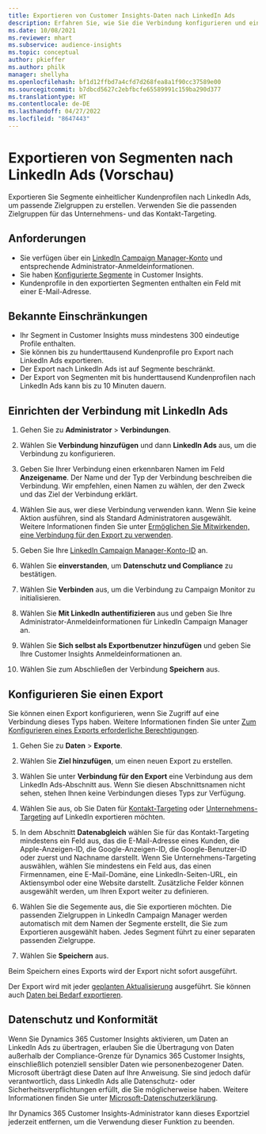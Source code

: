 ```yaml
---
title: Exportieren von Customer Insights-Daten nach LinkedIn Ads
description: Erfahren Sie, wie Sie die Verbindung konfigurieren und einen Export nach LinkedIn Ads durchführen.
ms.date: 10/08/2021
ms.reviewer: mhart
ms.subservice: audience-insights
ms.topic: conceptual
author: pkieffer
ms.author: philk
manager: shellyha
ms.openlocfilehash: bf1d12ffbd7a4cfd7d268fea8a1f90cc37589e00
ms.sourcegitcommit: b7dbcd5627c2ebfbcfe65589991c159ba290d377
ms.translationtype: HT
ms.contentlocale: de-DE
ms.lasthandoff: 04/27/2022
ms.locfileid: "8647443"
---
```

# <a name="export-segments-to-linkedin-ads-preview"></a>Exportieren von Segmenten nach LinkedIn Ads (Vorschau)

Exportieren Sie Segmente einheitlicher Kundenprofilen nach LinkedIn Ads, um passende Zielgruppen zu erstellen. Verwenden Sie die passenden Zielgruppen für das Unternehmens- und das Kontakt-Targeting.

## <a name="prerequisites"></a>Anforderungen

-   Sie verfügen über ein [LinkedIn Campaign Manager-Konto](https://business.linkedin.com/marketing-solutions/ads) und entsprechende Administrator-Anmeldeinformationen.
-   Sie haben [Konfigurierte Segmente](segments.md) in Customer Insights.
-   Kundenprofile in den exportierten Segmenten enthalten ein Feld mit einer E-Mail-Adresse.

## <a name="known-limitations"></a>Bekannte Einschränkungen

- Ihr Segment in Customer Insights muss mindestens 300 eindeutige Profile enthalten. 
- Sie können bis zu hunderttausend Kundenprofile pro Export nach LinkedIn Ads exportieren.
- Der Export nach LinkedIn Ads ist auf Segmente beschränkt.
- Der Export von Segmenten mit bis hunderttausend Kundenprofilen nach LinkedIn Ads kann bis zu 10 Minuten dauern. 

## <a name="set-up-the-connection-to-linkedin-ads"></a>Einrichten der Verbindung mit LinkedIn Ads

1. Gehen Sie zu **Administrator** > **Verbindungen**.

1. Wählen Sie **Verbindung hinzufügen** und dann **LinkedIn Ads** aus, um die Verbindung zu konfigurieren.

1. Geben Sie Ihrer Verbindung einen erkennbaren Namen im Feld **Anzeigename**. Der Name und der Typ der Verbindung beschreiben die Verbindung. Wir empfehlen, einen Namen zu wählen, der den Zweck und das Ziel der Verbindung erklärt.

1. Wählen Sie aus, wer diese Verbindung verwenden kann. Wenn Sie keine Aktion ausführen, sind als Standard Administratoren ausgewählt. Weitere Informationen finden Sie unter [Ermöglichen Sie Mitwirkenden, eine Verbindung für den Export zu verwenden](connections.md#allow-contributors-to-use-a-connection-for-exports).

1. Geben Sie Ihre [LinkedIn Campaign Manager-Konto-ID](https://www.linkedin.com/help/lms/answer/a424270) an.

1. Wählen Sie **einverstanden**, um **Datenschutz und Compliance** zu bestätigen.

1. Wählen Sie **Verbinden** aus, um die Verbindung zu Campaign Monitor zu initialisieren.

1. Wählen Sie **Mit LinkedIn authentifizieren** aus und geben Sie Ihre Administrator-Anmeldeinformationen für LinkedIn Campaign Manager an.

1. Wählen Sie **Sich selbst als Exportbenutzer hinzufügen** und geben Sie Ihre Customer Insights Anmeldeinformationen an.

1. Wählen Sie zum Abschließen der Verbindung **Speichern** aus.

## <a name="configure-an-export"></a>Konfigurieren Sie einen Export

Sie können einen Export konfigurieren, wenn Sie Zugriff auf eine Verbindung dieses Typs haben. Weitere Informationen finden Sie unter [Zum Konfigurieren eines Exports erforderliche Berechtigungen](export-destinations.md#set-up-a-new-export).

1. Gehen Sie zu **Daten** > **Exporte**.

1. Wählen Sie **Ziel hinzufügen**, um einen neuen Export zu erstellen.

1. Wählen Sie unter **Verbindung für den Export** eine Verbindung aus dem LinkedIn Ads-Abschnitt aus. Wenn Sie diesen Abschnittsnamen nicht sehen, stehen Ihnen keine Verbindungen dieses Typs zur Verfügung.

1. Wählen Sie aus, ob Sie Daten für [Kontakt-Targeting](https://business.linkedin.com/marketing-solutions/ad-targeting/contact-targeting) oder [Unternehmens-Targeting](https://business.linkedin.com/marketing-solutions/ad-targeting/account-targeting) auf LinkedIn exportieren möchten. 

1. In dem Abschnitt **Datenabgleich** wählen Sie für das Kontakt-Targeting mindestens ein Feld aus, das die E-Mail-Adresse eines Kunden, die Apple-Anzeigen-ID, die Google-Anzeigen-ID, die Google-Benutzer-ID oder zuerst und Nachname darstellt. Wenn Sie Unternehmens-Targeting auswählen, wählen Sie mindestens ein Feld aus, das einen Firmennamen, eine E-Mail-Domäne, eine LinkedIn-Seiten-URL, ein Aktiensymbol oder eine Website darstellt. Zusätzliche Felder können ausgewählt werden, um Ihren Export weiter zu definieren. 

1. Wählen Sie die Segemente aus, die Sie exportieren möchten. Die passenden Zielgruppen in LinkedIn Campaign Manager werden automatisch mit dem Namen der Segmente erstellt, die Sie zum Exportieren ausgewählt haben. Jedes Segment führt zu einer separaten passenden Zielgruppe. 

1. Wählen Sie **Speichern** aus.

Beim Speichern eines Exports wird der Export nicht sofort ausgeführt.

Der Export wird mit jeder [geplanten Aktualisierung](system.md#schedule-tab) ausgeführt. Sie können auch [Daten bei Bedarf exportieren](export-destinations.md#run-exports-on-demand). 


## <a name="data-privacy-and-compliance"></a>Datenschutz und Konformität

Wenn Sie Dynamics 365 Customer Insights aktivieren, um Daten an LinkedIn Ads zu übertragen, erlauben Sie die Übertragung von Daten außerhalb der Compliance-Grenze für Dynamics 365 Customer Insights, einschließlich potenziell sensibler Daten wie personenbezogener Daten. Microsoft überträgt diese Daten auf Ihre Anweisung. Sie sind jedoch dafür verantwortlich, dass LinkedIn Ads alle Datenschutz- oder Sicherheitsverpflichtungen erfüllt, die Sie möglicherweise haben. Weitere Informationen finden Sie unter [Microsoft-Datenschutzerklärung](https://go.microsoft.com/fwlink/?linkid=396732).

Ihr Dynamics 365 Customer Insights-Administrator kann dieses Exportziel jederzeit entfernen, um die Verwendung dieser Funktion zu beenden.
